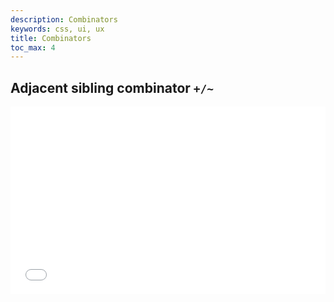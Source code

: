 ```yaml
---
description: Combinators
keywords: css, ui, ux
title: Combinators
toc_max: 4
---
```


## Adjacent sibling combinator `+/~`

<iframe width="100%" height="300" src="//jsfiddle.net/code4mk/qdbxvu4b/embedded/css,html,result/dark/" allowpaymentrequest allowfullscreen="allowfullscreen" frameborder="0"></iframe>
